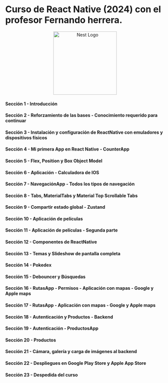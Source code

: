 # Curso de React Native (2024) con el profesor Fernando herrera.

<p align="center">
  <a href="https://reactnative.dev/" target="blank"><img src="https://reactnative.dev/img/header_logo.svg" width="200" alt="Nest Logo" /></a>
</p>

#### Sección 1 - Introducción
#### Sección 2 - Reforzamiento de las bases - Conocimiento requerido para continuar
#### Sección 3 - Instalación y configuración de ReactNative con emuladores y dispositivos físicos
#### Sección 4 - Mi primera App en React Native - CounterApp
#### Sección 5 - Flex, Position y Box Object Model
#### Sección 6 - Aplicación - Calculadora de IOS
#### Sección 7 - NavegaciónApp - Todos los tipos de navegación
#### Sección 8 - Tabs, MaterialTabs y Material Top Scrollable Tabs
#### Sección 9 - Compartir estado global - Zustand
#### Sección 10 - Aplicación de películas
#### Sección 11 - Aplicación de películas - Segunda parte
#### Sección 12 - Componentes de ReactNative
#### Sección 13 - Temas y Slideshow de pantalla completa
#### Sección 14 - Pokedex
#### Sección 15 - Debouncer y Búsquedas
#### Sección 16 - RutasApp - Permisos - Aplicación con mapas - Google y Apple maps
#### Sección 17 - RutasApp - Aplicación con mapas - Google y Apple maps
#### Sección 18 - Autenticación y Productos - Backend
#### Sección 19 - Autenticación - ProductosApp
#### Sección 20 - Productos
#### Sección 21 - Cámara, galería y carga de imágenes al backend
#### Sección 22 - Despliegues en Google Play Store y Apple App Store
#### Sección 23 - Despedida del curso
